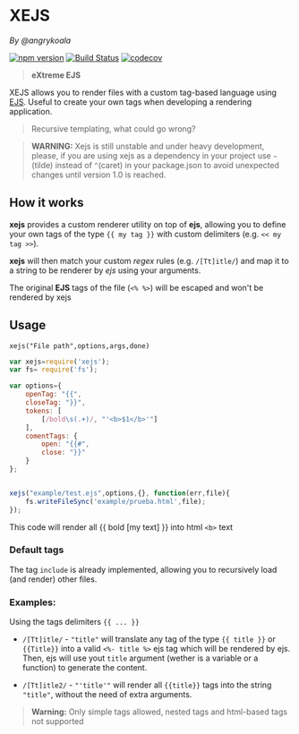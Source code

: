 XEJS
====
_By @angrykoala_

[![npm version](https://badge.fury.io/js/xejs.svg)](https://badge.fury.io/js/xejs)
[![Build Status](https://travis-ci.org/angrykoala/xejs.svg?branch=master)](https://travis-ci.org/angrykoala/xejs)
[![codecov](https://codecov.io/gh/angrykoala/xejs/branch/master/graph/badge.svg)](https://codecov.io/gh/angrykoala/xejs)


>**eXtreme EJS**

XEJS allows you to render files with a custom tag-based language using [EJS](https://github.com/mde/ejs). Useful to create your own tags when developing a rendering application.

> Recursive templating, what could go wrong?

> **WARNING:** Xejs is still unstable and under heavy development, please, if you are using xejs as a dependency in your project use `~` (tilde) instead of `^`(caret) in your package.json to avoid unexpected changes until version 1.0 is reached.

## How it works
**xejs** provides a custom renderer utility on top of **ejs**, allowing you to define your own tags of the type `{{ my tag }}` with custom delimiters (e.g. `<< my tag >>`).

**xejs** will then match your custom _regex_ rules (e.g. `/[Tt]itle/`) and map it to a string to be renderer by _ejs_ using your arguments.

The original **EJS** tags of the file (`<% %>`) will be escaped and won't be rendered by xejs

## Usage

`xejs("File path",options,args,done)`

```js
var xejs=require('xejs');
var fs= require('fs');

var options={
    openTag: "{{",
    closeTag: "}}",
    tokens: [
        [/bold\s(.+)/, "'<b>$1</b>'"]
    ],
    comentTags: {
        open: "{{#",
        close: "}}"
    }
};


xejs("example/test.ejs",options,{}, function(err,file){
    fs.writeFileSync('example/prueba.html',file);
});
```

This code will render all {{ bold [my text] }} into html `<b>` text

### Default tags
The tag `include` is already implemented, allowing you to recursively load (and render) other files.

### Examples:
Using the tags delimiters `{{ ... }}`

* `/[Tt]itle/` - `"title"` will translate any tag of the type `{{ title }}` or `{{Title}}` into a valid `<%- title %>` ejs tag which will be rendered by ejs. Then, ejs will use yout `title` argument (wether is a variable or a function) to generate the content.

* `/[Tt]itle2/` - `"'title'"` will render all `{{title}}` tags into the string `"title"`, without the need of extra arguments.

>**Warning:** Only simple tags allowed, nested tags and html-based tags not supported
